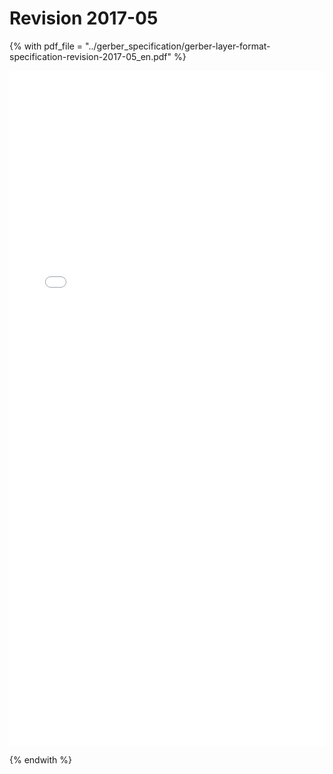 # Revision 2017-05

{% with pdf_file = "../gerber_specification/gerber-layer-format-specification-revision-2017-05_en.pdf" %}

<object data="{{ pdf_file }}" type="application/pdf" width="100%" height="1080px" >
    <embed src="{{ pdf_file }}" type="application/pdf" width="100%" height="1080px" />
</object>
<p/>

{% endwith %}
